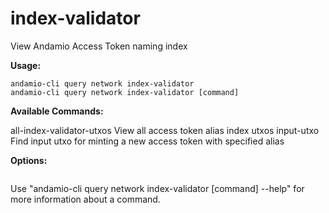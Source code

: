 # index-validator
View Andamio Access Token naming index



**Usage:**
```
andamio-cli query network index-validator
andamio-cli query network index-validator [command]
```


**Available Commands:**

  all-index-validator-utxos View all access token alias index utxos
  input-utxo                Find input utxo for minting a new access token with specified alias


**Options:**
```

```

Use "andamio-cli query network index-validator [command] --help" for more information about a command.
